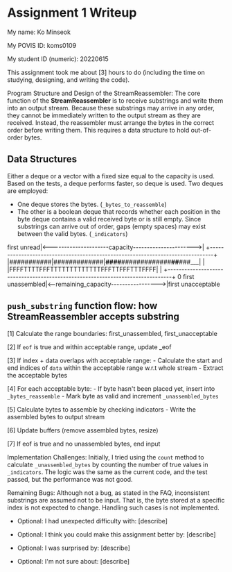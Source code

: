 Assignment 1 Writeup
=============

My name: Ko Minseok

My POVIS ID: koms0109

My student ID (numeric): 20220615

This assignment took me about [3] hours to do (including the time on studying, designing, and writing the code).

Program Structure and Design of the StreamReassembler:
The core function of the **StreamReassembler** is to receive substrings and write them into an output stream. Because these 
substrings may arrive in any order, they cannot be immediately written to the output stream as they are received. Instead, the 
reassembler must arrange the bytes in the correct order before writing them. This requires a data structure to hold out-of-order 
bytes.

## Data Structures
Either a deque or a vector with a fixed size equal to the capacity is used. Based on the tests, a deque performs faster, so deque is used. Two deques are employed:
- One deque stores the bytes. (`_bytes_to_reassemble`)
- The other is a boolean deque that records whether each position in the byte deque contains a valid received byte or is still 
empty. Since substrings can arrive out of order, gaps (empty spaces) may exist between the valid bytes. (`_indicators`)

first unread|<---------------------capacity---------------------->|
+-------------------------------------------------------------------------------+
|###########|#############|____####___#############___##___###____|             |
                          |FFFFTTTTFFFTTTTTTTTTTTTTFFFTTFFFTTTFFFF|             |
+-------------------------------------------------------------------------------+
0        first unassembled|<--remaining_capacity----------------->|first unacceptable    

## `push_substring` function flow: how StreamReassembler accepts substring
[1] Calculate the range boundaries: first_unassembled, first_unacceptable

[2] If `eof` is true and within acceptable range, update _eof

[3] If index + data overlaps with acceptable range:
    - Calculate the start and end indices of `data` within the acceptable range w.r.t whole stream
    - Extract the acceptable bytes

[4] For each acceptable byte:
    - If byte hasn't been placed yet, insert into `_bytes_reassemble`
    - Mark byte as valid and increment `_unassembled_bytes`

[5] Calculate bytes to assemble by checking indicators
    - Write the assembled bytes to output stream

[6] Update buffers (remove assembled bytes, resize)

[7] If eof is true and no unassembled bytes, end input


Implementation Challenges:
Initially, I tried using the `count` method to calculate `_unassembled_bytes` by counting the number of true values in
`_indicators`. The logic was the same as the current code, and the test passed, but the performance was not good.

Remaining Bugs:
Although not a bug, as stated in the FAQ, inconsistent substrings are assumed not to be input. That is, the byte stored at a 
specific index is not expected to change. Handling such cases is not implemented.

- Optional: I had unexpected difficulty with: [describe]

- Optional: I think you could make this assignment better by: [describe]

- Optional: I was surprised by: [describe]

- Optional: I'm not sure about: [describe]
